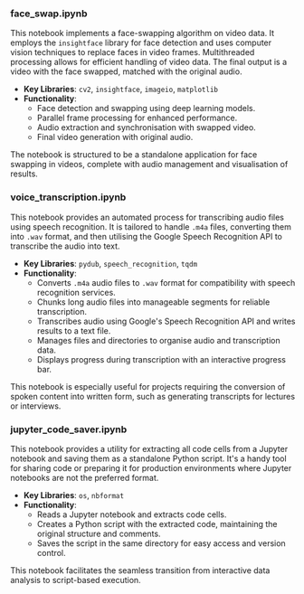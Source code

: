 ### face_swap.ipynb

This notebook implements a face-swapping algorithm on video data. It employs the `insightface` library for face detection and uses computer vision techniques to replace faces in video frames. Multithreaded processing allows for efficient handling of video data. The final output is a video with the face swapped, matched with the original audio.

- **Key Libraries**: `cv2`, `insightface`, `imageio`, `matplotlib`
- **Functionality**:
  - Face detection and swapping using deep learning models.
  - Parallel frame processing for enhanced performance.
  - Audio extraction and synchronisation with swapped video.
  - Final video generation with original audio.

The notebook is structured to be a standalone application for face swapping in videos, complete with audio management and visualisation of results.

### voice_transcription.ipynb

This notebook provides an automated process for transcribing audio files using speech recognition. It is tailored to handle `.m4a` files, converting them into `.wav` format, and then utilising the Google Speech Recognition API to transcribe the audio into text.

- **Key Libraries**: `pydub`, `speech_recognition`, `tqdm`
- **Functionality**:
  - Converts `.m4a` audio files to `.wav` format for compatibility with speech recognition services.
  - Chunks long audio files into manageable segments for reliable transcription.
  - Transcribes audio using Google's Speech Recognition API and writes results to a text file.
  - Manages files and directories to organise audio and transcription data.
  - Displays progress during transcription with an interactive progress bar.

This notebook is especially useful for projects requiring the conversion of spoken content into written form, such as generating transcripts for lectures or interviews.

### jupyter_code_saver.ipynb

This notebook provides a utility for extracting all code cells from a Jupyter notebook and saving them as a standalone Python script. It's a handy tool for sharing code or preparing it for production environments where Jupyter notebooks are not the preferred format.

- **Key Libraries**: `os`, `nbformat`
- **Functionality**:
  - Reads a Jupyter notebook and extracts code cells.
  - Creates a Python script with the extracted code, maintaining the original structure and comments.
  - Saves the script in the same directory for easy access and version control.

This notebook facilitates the seamless transition from interactive data analysis to script-based execution.

